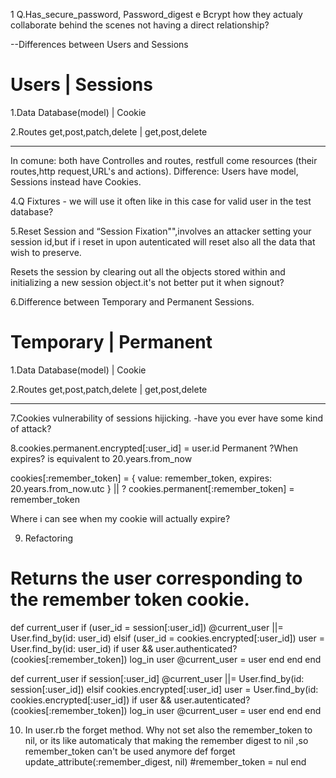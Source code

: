 1 Q.Has_secure_password, Password_digest e Bcrypt how they actualy collaborate behind the scenes not having a direct relationship?

--Differences between Users and Sessions

# Users | Sessions

1.Data Database(model) | Cookie

2.Routes get,post,patch,delete | get,post,delete

---

In comune: both have Controlles and routes, restfull come resources (their routes,http request,URL's and actions).
Difference: Users have model, Sessions instead have Cookies.

4.Q Fixtures - we will use it often like in this case for valid user in the test database?

5.Reset Session and “Session Fixation"",involves an attacker setting your session id,but if i reset in upon autenticated will reset also all the data that wish to preserve.

Resets the session by clearing out all the objects stored within and initializing a new session object.it's not better put it when signout?

6.Difference between Temporary and Permanent Sessions.

# Temporary | Permanent

1.Data Database(model) | Cookie

2.Routes get,post,patch,delete | get,post,delete

---

7.Cookies vulnerability of sessions hijicking.
-have you ever have some kind of attack?

8.cookies.permanent.encrypted[:user_id] = user.id
Permanent ?When expires? is equivalent to 20.years.from_now

cookies[:remember_token] = { value: remember_token,
expires: 20.years.from_now.utc }
|| ?
cookies.permanent[:remember_token] = remember_token

Where i can see when my cookie will actually expire?

9. Refactoring

# Returns the user corresponding to the remember token cookie.

def current_user
if (user_id = session[:user_id])
@current_user ||= User.find_by(id: user_id)
elsif (user_id = cookies.encrypted[:user_id])
user = User.find_by(id: user_id)
if user && user.authenticated?(cookies[:remember_token])
log_in user
@current_user = user
end
end
end

def current_user
if session[:user_id]
@current_user ||= User.find_by(id: session[:user_id])
elsif cookies.encrypted[:user_id]
user = User.find_by(id: cookies.encrypted[:user_id])
if user && user.autenticated?(cookies[:remember_token])
log_in user
@current_user = user
end
end
end

10. In user.rb the forget method.
    Why not set also the remember_token to nil, or its like automaticaly that making the remember digest to nil ,so
    remember_token can't be used anymore
    def forget
    update_attribute(:remember_digest, nil)
    #remember_token = nul
    end
